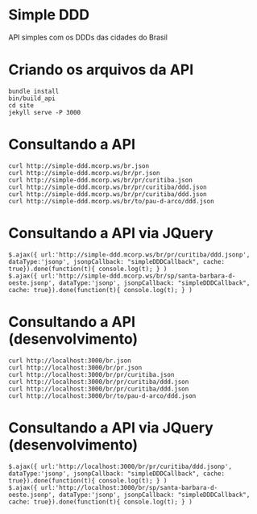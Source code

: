 Simple DDD
==========

API simples com os DDDs das cidades do Brasil

Criando os arquivos da API
==========================

```
bundle install
bin/build_api
cd site
jekyll serve -P 3000
```

Consultando a API
=================================

```
curl http://simple-ddd.mcorp.ws/br.json
curl http://simple-ddd.mcorp.ws/br/pr.json
curl http://simple-ddd.mcorp.ws/br/pr/curitiba.json
curl http://simple-ddd.mcorp.ws/br/pr/curitiba/ddd.json
curl http://simple-ddd.mcorp.ws/br/pr/curitiba/ddd.json
curl http://simple-ddd.mcorp.ws/br/to/pau-d-arco/ddd.json
```

Consultando a API via JQuery
==============================================

```
$.ajax({ url:'http://simple-ddd.mcorp.ws/br/pr/curitiba/ddd.jsonp', dataType:'jsonp', jsonpCallback: "simpleDDDCallback", cache: true}).done(function(t){ console.log(t); } )
$.ajax({ url:'http://simple-ddd.mcorp.ws/br/sp/santa-barbara-d-oeste.jsonp', dataType:'jsonp', jsonpCallback: "simpleDDDCallback", cache: true}).done(function(t){ console.log(t); } )
```

Consultando a API (desenvolvimento)
=================================

```
curl http://localhost:3000/br.json
curl http://localhost:3000/br/pr.json
curl http://localhost:3000/br/pr/curitiba.json
curl http://localhost:3000/br/pr/curitiba/ddd.json
curl http://localhost:3000/br/pr/curitiba/ddd.json
curl http://localhost:3000/br/to/pau-d-arco/ddd.json
```

Consultando a API via JQuery (desenvolvimento)
==============================================

```
$.ajax({ url:'http://localhost:3000/br/pr/curitiba/ddd.jsonp', dataType:'jsonp', jsonpCallback: "simpleDDDCallback", cache: true}).done(function(t){ console.log(t); } )
$.ajax({ url:'http://localhost:3000/br/sp/santa-barbara-d-oeste.jsonp', dataType:'jsonp', jsonpCallback: "simpleDDDCallback", cache: true}).done(function(t){ console.log(t); } )
```
